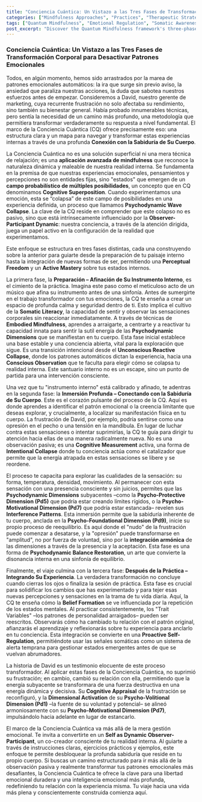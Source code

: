 ```yaml
---
title: "Conciencia Cuántica: Un Vistazo a las Tres Fases de Transformación Corporal para Desactivar Patrones Emocionales"
categories: ["Mindfulness Approaches", "Practices", "Therapeutic Strategies"]
tags: ["Quantum Mindfulness", "Emotional Regulation", "Somatic Awareness", "Psychodynamic Dimensions", "Conscious Observation", "Personal Transformation", "Mind-Body Connection"]
post_excerpt: "Discover the Quantum Mindfulness framework's three-phase journey to transform automatic emotional patterns. This approach, rooted in the body's wisdom, guides you from internal preparation to deep somatic immersion and lasting integration, empowering you to consciously reshape your emotional reality."
---
```


### Conciencia Cuántica: Un Vistazo a las Tres Fases de Transformación Corporal para Desactivar Patrones Emocionales

Todos, en algún momento, hemos sido arrastrados por la marea de patrones emocionales automáticos: la ira que surge sin previo aviso, la ansiedad que paraliza nuestras acciones, la duda que sabotea nuestros esfuerzos antes de empezar. Consideremos a David, nuestro gerente de marketing, cuya recurrente frustración no solo afectaba su rendimiento, sino también su bienestar general. Había probado innumerables técnicas, pero sentía la necesidad de un camino más profundo, una metodología que permitiera transformar verdaderamente su respuesta a nivel fundamental. El marco de la Conciencia Cuántica (CQ) ofrece precisamente eso: una estructura clara y un mapa para navegar y transformar estas experiencias internas a través de una profunda **Conexión con la Sabiduría de Su Cuerpo**.

La Conciencia Cuántica no es una solución superficial ni una mera técnica de relajación; es una **aplicación avanzada de mindfulness** que reconoce la naturaleza dinámica y maleable de nuestra realidad interna. Se fundamenta en la premisa de que nuestras experiencias emocionales, pensamientos y percepciones no son entidades fijas, sino "estados" que emergen de un **campo probabilístico de múltiples posibilidades**, un concepto que en CQ denominamos **Cognitive Superposition**. Cuando experimentamos una emoción, esta se “colapsa” de este campo de posibilidades en una experiencia definida, un proceso que llamamos **Psychodynamic Wave Collapse**. La clave de la CQ reside en comprender que este colapso no es pasivo, sino que está intrínsecamente influenciado por la **Observer-Participant Dynamic**: nuestra conciencia, a través de la atención dirigida, juega un papel activo en la configuración de la realidad que experimentamos.

Este enfoque se estructura en tres fases distintas, cada una construyendo sobre la anterior para guiarte desde la preparación de tu paisaje interno hasta la integración de nuevas formas de ser, permitiendo una **Perceptual Freedom** y un **Active Mastery** sobre tus estados internos.

La primera fase, la **Preparación – Afinación de Su Instrumento Interno**, es el cimiento de la práctica. Imagina este paso como el meticuloso acto de un músico que afina su instrumento antes de una sinfonía. Antes de sumergirte en el trabajo transformador con tus emociones, la CQ te enseña a crear un espacio de profunda calma y seguridad dentro de ti. Esto implica el cultivo de la **Somatic Literacy**, la capacidad de sentir y observar las sensaciones corporales sin reaccionar inmediatamente. A través de técnicas de **Embodied Mindfulness**, aprendes a arraigarte, a centrarte y a reactivar tu capacidad innata para sentir la sutil energía de las **Psychodynamic Dimensions** que se manifiestan en tu cuerpo. Esta fase inicial establece una base estable y una conciencia abierta, vital para la exploración que sigue. Es una transición intencional desde el **Unconscious Reactive Collapse**, donde los patrones automáticos dictan la experiencia, hacia una **Conscious Observation** que te faculta para elegir cómo se colapsa tu realidad interna. Este santuario interno no es un escape, sino un punto de partida para una intervención consciente.

Una vez que tu "instrumento interno" está calibrado y afinado, te adentras en la segunda fase: la **Inmersión Profunda – Conectando con la Sabiduría de Su Cuerpo**. Este es el corazón pulsante del proceso de la CQ. Aquí es donde aprendes a identificar el patrón emocional o la creencia limitante que deseas explorar, y crucialmente, a localizar su manifestación física en tu cuerpo. La frustración de David, por ejemplo, podría sentirse como una opresión en el pecho o una tensión en la mandíbula. En lugar de luchar contra estas sensaciones o intentar suprimirlas, la CQ te guía para dirigir tu atención hacia ellas de una manera radicalmente nueva. No es una observación pasiva; es una **Cognitive Measurement** activa, una forma de **Intentional Collapse** donde tu conciencia actúa como el catalizador que permite que la energía atrapada en estas sensaciones se libere y se reordene.

El proceso te capacita para explorar las cualidades de la sensación: su forma, temperatura, densidad, movimiento. Al permanecer con esta sensación con una presencia consciente y sin juicios, permites que las **Psychodynamic Dimensions** subyacentes –como la **Psycho-Protective Dimension (Pd5)** que podría estar creando límites rígidos, o la **Psycho-Motivational Dimension (Pd7)** que podría estar estancada– revelen sus **Interference Patterns**. Esta inmersión permite que la sabiduría inherente de tu cuerpo, anclada en la **Psycho-Foundational Dimension (Pd9)**, inicie su propio proceso de reequilibrio. Es aquí donde el "nudo" de la frustración puede comenzar a desatarse, y la "opresión" puede transformarse en "amplitud", no por fuerza de voluntad, sino por la **integración armónica** de las dimensiones a través de la presencia y la aceptación. Esta fase es una forma de **Psychodynamic Balance Restoration**, un arte que convierte la disonancia interna en una sinfonía de equilibrio.

Finalmente, el viaje culmina con la tercera fase: **Después de la Práctica – Integrando Su Experiencia**. La verdadera transformación no concluye cuando cierras los ojos o finaliza la sesión de práctica. Esta fase es crucial para solidificar los cambios que has experimentado y para tejer esas nuevas percepciones y sensaciones en la trama de tu vida diaria. Aquí, la CQ te enseña cómo la **Belief Formation** se ve influenciada por la repetición de los estados mentales. Al practicar consistentemente, los "Trait Variables" –los patrones de personalidad arraigados– pueden ser reescritos. Observarás cómo ha cambiado tu relación con el patrón original, afianzarás el aprendizaje y reflexionarás sobre tu experiencia para anclarlo en tu conciencia. Esta integración se convierte en una **Proactive Self-Regulation**, permitiéndote usar las señales somáticas como un sistema de alerta temprana para gestionar estados emergentes antes de que se vuelvan abrumadores.

La historia de David es un testimonio elocuente de este proceso transformador. Al aplicar estas fases de la Conciencia Cuántica, no suprimió su frustración; en cambio, cambió su relación con ella, permitiendo que la energía subyacente se transformara de una fuerza destructiva en una energía dinámica y decisiva. Su **Cognitive Appraisal** de la frustración se reconfiguró, y la **Dimensional Activation** de su **Psycho-Volitional Dimension (Pd1)** –la fuente de su voluntad y potencial– se alineó armoniosamente con su **Psycho-Motivational Dimension (Pd7)**, impulsándolo hacia adelante en lugar de estancarlo.

El marco de la Conciencia Cuántica va más allá de la mera gestión emocional. Te invita a convertirte en un **Self as Dynamic Observer-Participant**, un co-creador consciente de tu realidad interna. Al guiarte a través de instrucciones claras, ejercicios prácticos y ejemplos, este enfoque te permite desbloquear la profunda sabiduría que reside en tu propio cuerpo. Si buscas un camino estructurado para ir más allá de la observación pasiva y realmente transformar tus patrones emocionales más desafiantes, la Conciencia Cuántica te ofrece la clave para una libertad emocional duradera y una inteligencia emocional más profunda, redefiniendo tu relación con la experiencia misma. Tu viaje hacia una vida más plena y conscientemente construida comienza aquí.